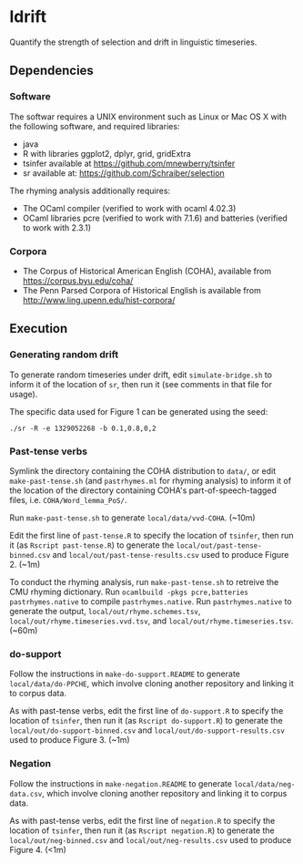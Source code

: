 ldrift
======

Quantify the strength of selection and drift in linguistic timeseries.

## Dependencies

### Software

The softwar requires a UNIX environment such as Linux or Mac OS X with the
following software, and required libraries:
- java
- R with libraries ggplot2, dplyr, grid, gridExtra
- tsinfer available at https://github.com/mnewberry/tsinfer
- sr available at: https://github.com/Schraiber/selection

The rhyming analysis additionally requires:
- The OCaml compiler (verified to work with ocaml 4.02.3)
- OCaml libraries pcre (verified to work with 7.1.6) and batteries (verified to
  work with 2.3.1)

### Corpora

- The Corpus of Historical American English (COHA), available from https://corpus.byu.edu/coha/
- The Penn Parsed Corpora of Historical English is available from http://www.ling.upenn.edu/hist-corpora/

## Execution

### Generating random drift

To generate random timeseries under drift, edit `simulate-bridge.sh` to inform
it of the location of `sr`, then run it (see comments in that file for usage).

The specific data used for Figure 1 can be generated using the seed:

    ./sr -R -e 1329052268 -b 0.1,0.8,0,2

### Past-tense verbs

Symlink the directory containing the COHA distribution to `data/`, or edit
`make-past-tense.sh` (and `pastrhymes.ml` for rhyming analysis) to inform it of
the location of the directory containing COHA's part-of-speech-tagged files,
i.e. `COHA/Word_lemma_PoS/`.

Run `make-past-tense.sh` to generate `local/data/vvd-COHA`. (~10m)

Edit the first line of `past-tense.R` to specify the location of `tsinfer`,
then run it (as `Rscript past-tense.R`) to generate the
`local/out/past-tense-binned.csv` and `local/out/past-tense-results.csv` used
to produce Figure 2. (~1m)

To conduct the rhyming analysis, run `make-past-tense.sh` to retreive the CMU
rhyming dictionary.  Run `ocamlbuild -pkgs pcre,batteries pastrhymes.native` to
compile `pastrhymes.native`.  Run `pastrhymes.native` to generate the output,
`local/out/rhyme.schemes.tsv`, `local/out/rhyme.timeseries.vvd.tsv`, and
`local/out/rhyme.timeseries.tsv`.  (~60m)

### do-support

Follow the instructions in `make-do-support.README` to generate
`local/data/do-PPCHE`, which involve cloning another repository and linking it
to corpus data.

As with past-tense verbs, edit the first line of `do-support.R` to specify the location of `tsinfer`,
then run it (as `Rscript do-support.R`) to generate the
`local/out/do-support-binned.csv` and `local/out/do-support-results.csv` used
to produce Figure 3. (~1m)

### Negation

Follow the instructions in `make-negation.README` to generate
`local/data/neg-data.csv`, which involve cloning another repository and linking
it to corpus data.

As with past-tense verbs, edit the first line of `negation.R` to specify the
location of `tsinfer`, then run it (as `Rscript negation.R`) to generate the
`local/out/neg-binned.csv` and `local/out/neg-results.csv` used to produce
Figure 4. (<1m)


